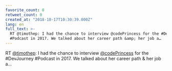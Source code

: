 ```yaml
---
favorite_count: 0
retweet_count: 0
created_at: "2018-10-17T10:30:39.000Z"
lang: en
full_text: >-
  RT @timothep: I had the chance to interview @codePrincess for the #DevJourney
  #Podcast in 2017. We talked about her career path &amp; her job a…
---
```


RT [@timothep](https://twitter.com/timothep): I had the chance to interview
[@codePrincess](https://twitter.com/codePrincess) for the #DevJourney #Podcast
in 2017. We talked about her career path &amp; her job a…
